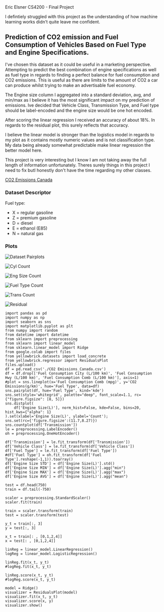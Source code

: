 Eric Elsner
CS4200 - Final Project

I defintiely struggled with this project as the understanding of how machine learning works didn't quite leave me confident.

## Prediction of CO2 emission and Fuel Consumption of Vehicles Based on Fuel Type and Engine Specifications.
I've chosen this dataset as it could be useful in a marketing perspective.  Attempting to predict the best combination of engine specifications as well as fuel type in regards to finding a perfect balance for fuel consumption and CO2 emissions. This is useful as there are limits to the amount of CO2 a car can produce whilst trying to make an advertisable fuel economy.

The Engine size column I aggregated into a standard deviation, avg, and min/max as I believe it has the most significant impact on my prediction of emissions. Ive decided that Vehicle Class, Transmission Type, and Fuel type should be label-encoded and the engine size would be one hot encoded.  

After scoring the linear regression I received an accuracy of about 18%. In regards to the residual plot, this surely reflects that accuracy.

I believe the linear model is stronger than the logistics model in regards to my plot as it contains mostly numeric values and is not classification type.  My data being already somewhat predictable make linear regression the better model here.

This project is very interesting but I know I am not taking away the full length of information unfortunately. Theres surely things in this project I need to fix butI honestly don't have the time regarding my other classes.

[CO2 Emissions Canada](https://www.kaggle.com/datasets/debajyotipodder/co2-emission-by-vehicles?resource=download)

### Dataset Descriptor
Fuel type:
- X = regular gasoline
- Z = premium gasoline
- D = diesel
- E = ethanol (E85)
- N = natural gas

### Plots
![Dataset Pairplots](graphs.png)

![Cyl Count](cyl.png)

![Eng Size Count](eng.png)

![Fuel Type Count](fuel.png)

![Trans Count](tran.png)

![Residual](ridge.png)

```
import pandas as pd
import numpy as np
import seaborn as sns
import matplotlib.pyplot as plt
from numpy import random
from datetime import datetime
from sklearn import preprocessing
from sklearn import linear_model
from sklearn.linear_model import Ridge
from google.colab import files
from yellowbrick.datasets import load_concrete
from yellowbrick.regressor import ResidualsPlot
files.upload()
df = pd.read_csv('./CO2 Emissions_Canada.csv')
df = df.drop(['Fuel Consumption City (L/100 km)', 'Fuel Consumption Hwy (L/100 km)', 'Fuel Consumption Comb (L/100 km)'], axis=1)
#plot = sns.lineplot(x='Fuel Consumption Comb (mpg)', y='CO2 Emissions(g/km)', hue='Fuel Type', data=df)
sns.pairplot(df, hue='Fuel Type', kind='kde')
sns.set(style='whitegrid', palette="deep", font_scale=1.1, rc={"figure.figsize": [8, 5]})
sns.distplot(
    df['Engine Size(L)'], norm_hist=False, kde=False, bins=20, hist_kws={"alpha": 1}
).set(xlabel='Engine Size(L)', ylabel='Count');
sns.set(rc={'figure.figsize':(11.7,8.27)})
sns.countplot(df['Transmission'])
le = preprocessing.LabelEncoder()
oh = preprocessing.OneHotEncoder()

df['Transmission'] = le.fit_transform(df['Transmission'])
df['Vehicle Class'] = le.fit_transform(df['Vehicle Class'])
df['Fuel Type'] = le.fit_transform(df['Fuel Type'])
#df['Fuel Type'] = oh.fit_transform(df['Fuel Type'].reshape(-1,1)).toarray()
df['Engine Size STD'] = df['Engine Size(L)'].std()
df['Engine Size MIN'] = df['Engine Size(L)'].agg("min")
df['Engine Size MAX'] = df['Engine Size(L)'].agg("max")
df['Engine Size AVG'] = df['Engine Size(L)'].agg("mean")

test = df.head(750)
train = df.tail(-750)

scaler = preprocessing.StandardScaler()
scaler.fit(train)

train = scaler.transform(train)
test = scaler.transform(test)

y_t = train[:, 3]
y = test[:, 3]

x_t = train[: , [0,1,2,4]]
x = test[: , [0,1,2,4]]

linReg = linear_model.LinearRegression()
logReg = linear_model.LogisticRegression()

linReg.fit(x_t, y_t)
#logReg.fit(x_t, y_t) 

linReg.score(x_t, y_t)
#logReg.score(x_t, y_t)

model = Ridge()
visualizer = ResidualsPlot(model)
visualizer.fit(x_t, y_t)  
visualizer.score(x, y)
visualizer.show()  
```

